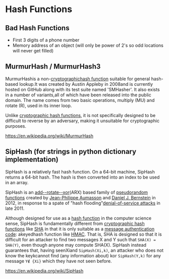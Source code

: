 # Hash Functions

## Bad Hash Functions

- First 3 digits of a phone number
- Memory address of an object (will only be power of 2's so odd locations will never get filled)

## MurmurHash / MurmurHash3

MurmurHashis a non-[cryptographic](https://en.wikipedia.org/wiki/Cryptographic_hash_function)[hash function](https://en.wikipedia.org/wiki/Hash_function) suitable for general hash-based lookup.It was created by Austin Appleby in 2008and is currently hosted on GitHub along with its test suite named 'SMHasher'. It also exists in a number of variants,all of which have been released into the public domain. The name comes from two basic operations, multiply (MU) and rotate (R), used in its inner loop.

Unlike [cryptographic hash functions](https://en.wikipedia.org/wiki/Cryptographic_hash_function), it is not specifically designed to be difficult to reverse by an adversary, making it unsuitable for cryptographic purposes.

https://en.wikipedia.org/wiki/MurmurHash

## SipHash (for strings in python dictionary implementation)

SipHash is a relatively fast hash function. On a 64-bit machine, SipHash returns a 64-bit hash. The hash is then converted into an index to be used in an array.

SipHash is an [add--rotate--xor](https://en.wikipedia.org/wiki/Block_cipher#ARX_(add%E2%80%93rotate%E2%80%93xor))(ARX) based family of [pseudorandom functions](https://en.wikipedia.org/wiki/Pseudorandom_function) created by [Jean-Philippe Aumasson](https://en.wikipedia.org/w/index.php?title=Jean-Philippe_Aumasson&action=edit&redlink=1) and [Daniel J. Bernstein](https://en.wikipedia.org/wiki/Daniel_J._Bernstein) in 2012, in response to a spate of "hash flooding"[denial-of-service attacks](https://en.wikipedia.org/wiki/Denial-of-service_attack) in late 2011.

Although designed for use as a [hash function](https://en.wikipedia.org/wiki/Hash_function) in the computer science sense, SipHash is fundamentally different from [cryptographic hash functions](https://en.wikipedia.org/wiki/Cryptographic_hash_functions) like [SHA](https://en.wikipedia.org/wiki/Secure_Hash_Algorithm) in that it is only suitable as a [message authentication code](https://en.wikipedia.org/wiki/Message_authentication_code): akeyedhash function like [HMAC](https://en.wikipedia.org/wiki/HMAC). That is, SHA is designed so that it is difficult for an attacker to find two messages X and Y such that `SHA(X) = SHA(Y)`, even though anyone may compute SHA(X). SipHash instead guarantees that, having seenXiand `SipHash(Xi,k)`, an attacker who does not know the keykcannot find (any information about) kor `SipHash(Y,k)` for any message `Y∉ {Xi}` which they have not seen before.

https://en.wikipedia.org/wiki/SipHash
